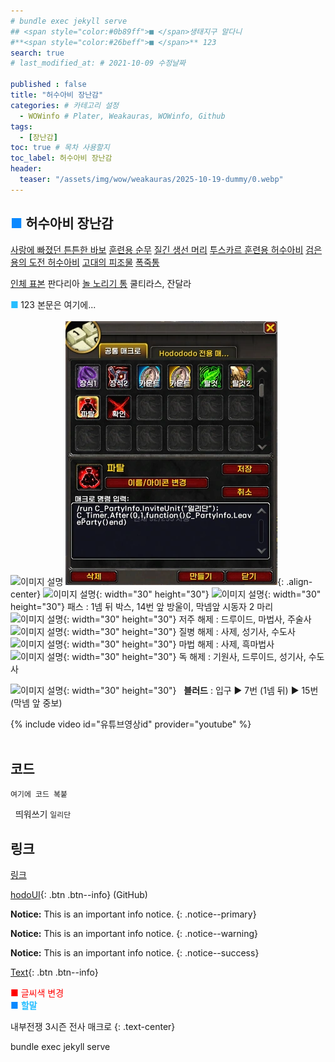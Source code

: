 ```yaml
---
# bundle exec jekyll serve
## <span style="color:#0b89ff">■ </span>생태지구 알다니
#**<span style="color:#26beff">■ </span>** 123
search: true
# last_modified_at: # 2021-10-09 수정날짜

published : false
title: "허수아비 장난감"
categories: # 카테고리 설정
  - WOWinfo # Plater, Weakauras, WOWinfo, Github
tags:
  - [장난감]
toc: true # 목차 사용할지
toc_label: 허수아비 장난감
header:
  teaser: "/assets/img/wow/weakauras/2025-10-19-dummy/0.webp"
---
```


## <span style="color:#0b89ff">■ </span>허수아비 장난감


[사랑에 빠졌던 튼튼한 바보](https://www.wowhead.com/ko/item=144339)
[훈련용 순무](https://www.wowhead.com/ko/item=88375) 
[질긴 생선 머리](https://www.wowhead.com/ko/item=199896)
[투스카르 훈련용 허수아비](https://www.wowhead.com/ko/item=199830)
[검은용의 도전 허수아비](https://www.wowhead.com/ko/item=201933)
[고대의 피조물](https://www.wowhead.com/ko/item=225556)
[폭죽통](https://www.wowhead.com/ko/item=219387)

[인체 표본](https://www.wowhead.com/ko/item=89614)  판다리아
[놀 노리기 통](https://www.wowhead.com/ko/item=163201) 쿨티라스, 잔달라 


**<span style="color:#26beff">■ </span>** 123
본문은 여기에...  
<br>
![이미지 설명](/)
![이미지 설명](/assets/img/wow/wowdata/partyleave/1.webp){: .align-center}
![이미지 설명](https://wow.zamimg.com/images/wow/icons/large/spell_nature_bloodlust.jpg){: width="30" height="30"} <!--블러드-->
![이미지 설명](https://wow.zamimg.com/images/wow/icons/large/ability_ambush.jpg){: width="30" height="30"} 패스 : 1넴 뒤 박스, 14번 앞 방울이, 막넴앞 시동자 2 마리 <!--패스--> 
![이미지 설명](https://wow.zamimg.com/images/wow/icons/large/ability_ambush.jpg){: width="30" height="30"} 저주 해제 : 드루이드, 마법사, 주술사
![이미지 설명](https://wow.zamimg.com/images/wow/icons/large/ability_ambush.jpg){: width="30" height="30"} 질병 해제 : 사제, 성기사, 수도사
![이미지 설명](https://wow.zamimg.com/images/wow/icons/large/ability_ambush.jpg){: width="30" height="30"} 마법 해제 : 사제, 흑마법사
![이미지 설명](https://wow.zamimg.com/images/wow/icons/large/ability_ambush.jpg){: width="30" height="30"} 독 해제 : 기원사, 드루이드, 성기사, 수도사

![이미지 설명](https://wow.zamimg.com/images/wow/icons/large/spell_nature_bloodlust.jpg){: width="30" height="30"} 
&nbsp;&nbsp;**블러드** : 입구 ▶ 7번 (1넴 뒤) ▶ 15번 (막넴 앞 중보)

{% include video id="유튜브영상id" provider="youtube" %}
<br>
<br>

## 코드
```
여기에 코드 복붙
```
&nbsp; 띄워쓰기
`일리단` <!--글자강조-->

## 링크
[링크](https://community.algolia.com/jekyll-algolia/options.html)

[hodoUI](#https://github.com/dsky3313/hodoUI/archive/refs/heads/main.zip){: .btn .btn--info} (GitHub)

**Notice:** This is an important info notice.
{: .notice--primary}  

**Notice:** This is an important info notice.
{: .notice--warning}  


**Notice:** This is an important info notice.
{: .notice--success}  

[Text](#link){: .btn .btn--info}

<span style="color:red"> ■ 글씨색 변경 </span>  
<span style="color:#0b89ff">■ </span>
**<span style="color:#26beff">할말</span>**

내부전쟁 3시즌 전사 매크로
{: .text-center}

bundle exec jekyll serve <!--vsc에서 로컬 테스트-->